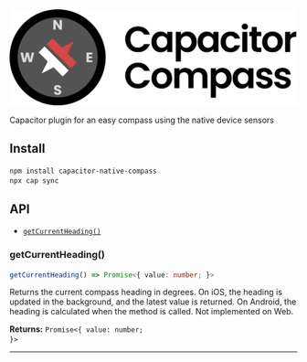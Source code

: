 <center>
    <img src="https://raw.githubusercontent.com/HeyItsBATMAN/capacitor-native-compass/master/logo.svg" width="640">
</center>

Capacitor plugin for an easy compass using the native device sensors

## Install

```bash
npm install capacitor-native-compass
npx cap sync
```

## API

<docgen-index>

* [`getCurrentHeading()`](#getcurrentheading)

</docgen-index>

<docgen-api>
<!--Update the source file JSDoc comments and rerun docgen to update the docs below-->

### getCurrentHeading()

```typescript
getCurrentHeading() => Promise<{ value: number; }>
```

Returns the current compass heading in degrees.
On iOS, the heading is updated in the background, and the latest value is returned.
On Android, the heading is calculated when the method is called.
Not implemented on Web.

**Returns:** <code>Promise&lt;{ value: number; }&gt;</code>

--------------------

</docgen-api>
